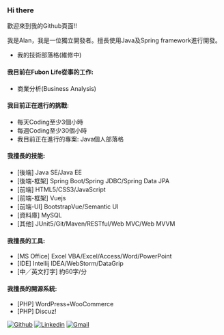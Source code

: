 ### Hi there

歡迎來到我的Github頁面!!

我是Alan，我是一位獨立開發者。擅長使用Java及Spring framework進行開發。

* 我的技術部落格(維修中)

#### 我目前在Fubon Life從事的工作:
* 商業分析(Business Analysis)

#### 我目前正在進行的挑戰:
* 每天Coding至少3個小時
* 每週Coding至少30個小時
* 我目前正在進行的專案: Java個人部落格

#### 我擅長的技能:
* [後端] Java SE/Java EE
* [後端-框架] Spring Boot/Spring JDBC/Spring Data JPA
* [前端] HTML5/CSS3/JavaScript
* [前端-框架] Vuejs
* [前端-UI] BootstrapVue/Semantic UI
* [資料庫] MySQL
* [其他] JUnit5/Git/Maven/RESTful/Web MVC/Web MVVM

#### 我擅長的工具:
* [MS Office] Excel VBA/Excel/Access/Word/PowerPoint
* [IDE] Intellij IDEA/WebStorm/DataGrip
* [中╱英文打字] 約60字/分

#### 我擅長的開源系統:
* [PHP] WordPress+WooCommerce
* [PHP] Discuz!

[![Github](https://img.shields.io/badge/-Github-000?style=flat&logo=Github&logoColor=white)](https://github.com/twcch)
[![Linkedin](https://img.shields.io/badge/-LinkedIn-blue?style=flat&logo=Linkedin&logoColor=white)](https://www.linkedin.com/in/twcch/)
[![Gmail](https://img.shields.io/badge/-Gmail-c14438?style=flat&logo=Gmail&logoColor=white)](mailto:twcch1218@gmail.com)


